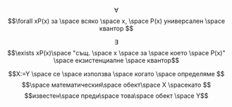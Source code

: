 $$\forall$$
$$\forall xP(x) за \space всяко \space x, \space P(x) универсален \space квантор $$

$$\exists$$
$$\exists xP(x)\space "същ. \space x \space за \space което \space P(x)" \space екзистенциалне \space квантор$$

$$X:=Y \space се \space използва \space когато \space определяме $$
$$\space математическия\space  обект\space X \spaceкато $$
$$известен\space преди\space това\space обект \space Y$$
